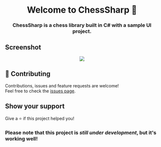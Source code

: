 <h1 align="center">Welcome to ChessSharp 👋</h1>

<h3 align="center">ChessSharp is a chess library built in C# with a sample UI project.</h3>

## Screenshot

<p align="center">
  <img src="https://user-images.githubusercontent.com/31348972/61579785-fb426a80-ab09-11e9-8252-efb14df2e6d8.png">
</p>

## 🤝 Contributing

Contributions, issues and feature requests are welcome!<br />Feel free to check the [issues page](https://github.com/Youssef1313/ChessSharp/issues).


## Show your support

Give a ⭐️ if this project helped you!

### Please note that this project is *still under development*, but it's working well!
